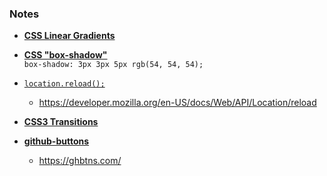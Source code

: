 
### Notes 

- [**CSS Linear Gradients**]([https://link](https://www.w3schools.com/css/css3_gradients.asp))

- [**CSS "box-shadow"**](https://css-tricks.com/almanac/properties/b/box-shadow/)  
    `box-shadow: 3px 3px 5px rgb(54, 54, 54);`

- [`location.reload();`]([https://link](https://stackoverflow.com/questions/3715047/how-to-reload-a-page-using-javascript))
  - https://developer.mozilla.org/en-US/docs/Web/API/Location/reload

- [**CSS3 Transitions**](https://www.webdesignerdepot.com/2014/05/8-simple-css3-transitions-that-will-wow-your-users/)

- [**github-buttons**](https://github.com/mdo/github-buttons)
  - https://ghbtns.com/